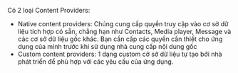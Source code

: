 Có 2 loại Content Providers:

- Native content providers: Chúng cung cấp quyền truy cập vào cơ sở dữ liệu tích hợp có sẵn, chẳng
  hạn như Contacts, Media player, Message và các cơ sở dữ liệu gốc khác. Bạn cần cấp các quyền cần
  thiết cho ứng dụng của mình trước khi sử dụng nhà cung cấp nội dung gốc
- Custom content providers: 1 dạng custom cở sở dữ liệu tự tạo bởi nhà phát triển để phù hợp với các
  yêu cầu của ứng dụng.
